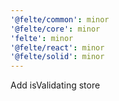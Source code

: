 ```yaml
---
'@felte/common': minor
'@felte/core': minor
'felte': minor
'@felte/react': minor
'@felte/solid': minor
---
```


Add isValidating store
